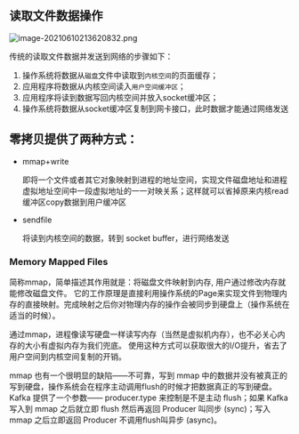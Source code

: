 

## 读取文件数据操作

![image-20210610213620832.png](https://gitee.com/linqin07/pic/raw/master/image-20210610213620832.png)

传统的读取文件数据并发送到网络的步骤如下：

1. 操作系统将数据从`磁盘`文件中读取到`内核空间`的页面缓存；
2. 应用程序将数据从内核空间读入`用户空间缓冲区`；
3. 应用程序将读到数据写回内核空间并放入socket缓冲区；
4. 操作系统将数据从socket缓冲区复制到网卡接口，此时数据才能通过网络发送



## 零拷贝提供了两种方式：

- mmap+write

  即将一个文件或者其它对象映射到进程的地址空间，实现文件磁盘地址和进程虚拟地址空间中一段虚拟地址的一一对映关系；这样就可以省掉原来内核read缓冲区copy数据到用户缓冲区

- sendfile

  将读到内核空间的数据，转到 socket buffer，进行网络发送

### **Memory Mapped Files**

简称mmap，简单描述其作用就是：将磁盘文件映射到内存, 用户通过修改内存就能修改磁盘文件。
它的工作原理是直接利用操作系统的Page来实现文件到物理内存的直接映射。完成映射之后你对物理内存的操作会被同步到硬盘上（操作系统在适当的时候）。

通过mmap，进程像读写硬盘一样读写内存（当然是虚拟机内存），也不必关心内存的大小有虚拟内存为我们兜底。
使用这种方式可以获取很大的I/O提升，省去了用户空间到内核空间复制的开销。

mmap 也有一个很明显的缺陷——不可靠，写到 mmap 中的数据并没有被真正的写到硬盘，操作系统会在程序主动调用flush的时候才把数据真正的写到硬盘。Kafka 提供了一个参数—— producer.type 来控制是不是主动 flush；如果 Kafka 写入到 mmap 之后就立即 flush 然后再返回 Producer 叫同步 (sync)；写入 mmap 之后立即返回 Producer 不调用flush叫异步 (async)。